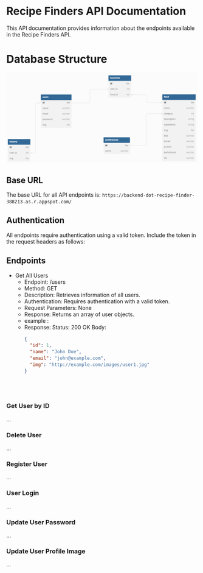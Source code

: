 # Recipe Finders API Documentation

This API documentation provides information about the endpoints available in the Recipe Finders API.

# Database Structure
![alt text](Database-Structure.png "Title")

## Base URL

The base URL for all API endpoints is: `https://backend-dot-recipe-finder-388213.as.r.appspot.com/`

## Authentication

All endpoints require authentication using a valid token. Include the token in the request headers as follows:


## Endpoints

- Get All Users
  - Endpoint: /users
  - Method: GET
  - Description: Retrieves information of all users.
  - Authentication: Requires authentication with a valid token.
  - Request Parameters: None
  - Response: Returns an array of user objects.
  - example :
  - Response:
    Status: 200 OK
    Body:
    ```json
    {
      "id": 1,
      "name": "John Doe",
      "email": "john@example.com",
      "img": "http://example.com/images/user1.jpg"
    }





### Get User by ID

...

### Delete User

...

### Register User

...

### User Login

...

### Update User Password

...

### Update User Profile Image

...


